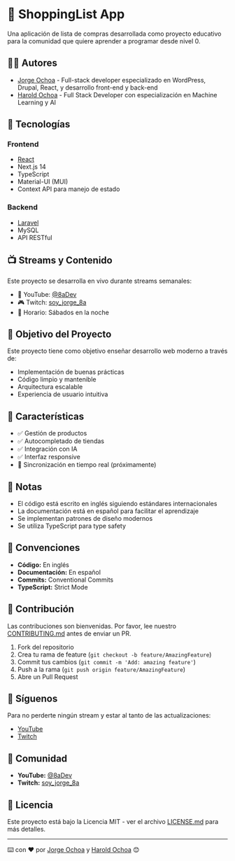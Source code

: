 # 🛒 ShoppingList App

Una aplicación de lista de compras desarrollada como proyecto educativo para la comunidad que quiere aprender a programar desde nivel 0.

## 👨‍💻 Autores

- [Jorge Ochoa](https://github.com/jorgeochoa1987) - Full-stack developer especializado en WordPress, Drupal, React, y desarrollo front-end y back-end
- [Harold Ochoa](https://github.com/Harold2828) - Full Stack Developer con especialización en Machine Learning y AI

## 🚀 Tecnologías

### Frontend
- [React](frontend/README.md)
- Next.js 14
- TypeScript
- Material-UI (MUI)
- Context API para manejo de estado

### Backend
- [Laravel](backend/README.md)
- MySQL
- API RESTful

## 📺 Streams y Contenido

Este proyecto se desarrolla en vivo durante streams semanales:

- 🎥 YouTube: [@8aDev](https://www.youtube.com/@8aDev)
- 🎮 Twitch: [soy_jorge_8a](https://www.twitch.tv/soy_jorge_8a)
- 📅 Horario: Sábados en la noche

## 🎯 Objetivo del Proyecto

Este proyecto tiene como objetivo enseñar desarrollo web moderno a través de:
- Implementación de buenas prácticas
- Código limpio y mantenible
- Arquitectura escalable
- Experiencia de usuario intuitiva

## 🎯 Características

- ✅ Gestión de productos
- ✅ Autocompletado de tiendas
- ✅ Integración con IA
- ✅ Interfaz responsive
- 🔄 Sincronización en tiempo real (próximamente)

## 📝 Notas

- El código está escrito en inglés siguiendo estándares internacionales
- La documentación está en español para facilitar el aprendizaje
- Se implementan patrones de diseño modernos
- Se utiliza TypeScript para type safety

## 📝 Convenciones

- **Código:** En inglés
- **Documentación:** En español
- **Commits:** Conventional Commits
- **TypeScript:** Strict Mode

## 🤝 Contribución

Las contribuciones son bienvenidas. Por favor, lee nuestro [CONTRIBUTING.md](CONTRIBUTING.md) antes de enviar un PR.

1. Fork del repositorio
2. Crea tu rama de feature (`git checkout -b feature/AmazingFeature`)
3. Commit tus cambios (`git commit -m 'Add: amazing feature'`)
4. Push a la rama (`git push origin feature/AmazingFeature`)
5. Abre un Pull Request

## 📱 Síguenos

Para no perderte ningún stream y estar al tanto de las actualizaciones:
- [YouTube](https://www.youtube.com/@8aDev)
- [Twitch](https://www.twitch.tv/soy_jorge_8a)

## 👥 Comunidad

- **YouTube:** [@8aDev](https://www.youtube.com/@8aDev)
- **Twitch:** [soy_jorge_8a](https://www.twitch.tv/soy_jorge_8a)

## 📄 Licencia

Este proyecto está bajo la Licencia MIT - ver el archivo [LICENSE.md](LICENSE.md) para más detalles.

---
⌨️ con ❤️ por [Jorge Ochoa](https://github.com/jorgeochoa1987) y [Harold Ochoa](https://github.com/Harold2828) 😊
